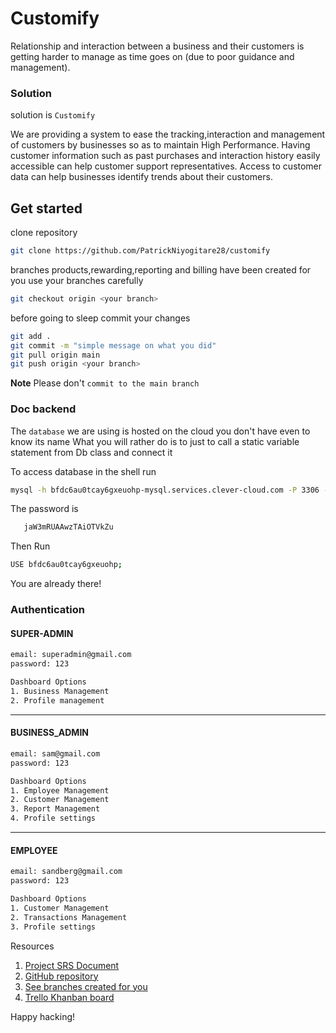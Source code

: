 # Customify
Relationship and interaction between a business and their customers is getting harder to manage as time goes on (due to poor guidance and management).

### Solution
solution is `Customify`

We are providing a system to ease the tracking,interaction and management of customers by businesses so as to maintain High Performance.
Having customer information such as past purchases and interaction history easily accessible can help customer support representatives.
Access to customer data can help businesses identify trends about their customers.

## Get started

clone repository

```bash
git clone https://github.com/PatrickNiyogitare28/customify

```
branches products,rewarding,reporting and billing have been created for you
use your branches carefully 
```bash
git checkout origin <your branch>
```
before going to sleep commit your changes
```bash
git add .
git commit -m "simple message on what you did"
git pull origin main
git push origin <your branch>
```

**Note** Please don't `commit to the main branch`

### Doc backend

The `database` we are using is hosted on the cloud you don't have even to know its  name
What you will rather do is to just to call a static variable  statement from Db class and connect it


To access database in the shell run


```bash
mysql -h bfdc6au0tcay6gxeuohp-mysql.services.clever-cloud.com -P 3306 -u uqq6c1ewt1hkbzwd -p bfdc6au0tcay6gxeuohp
```



The password is 
```bash
   jaW3mRUAAwzTAiOTVkZu
```

Then Run

```bash
USE bfdc6au0tcay6gxeuohp;
```


You are already there!

### Authentication

#### SUPER-ADMIN
```bash
email: superadmin@gmail.com
password: 123

Dashboard Options
1. Business Management
2. Profile management
```
--------------------------------------------------------------------------------------
#### BUSINESS_ADMIN
```bash
email: sam@gmail.com 
password: 123

Dashboard Options
1. Employee Management
2. Customer Management
3. Report Management
4. Profile settings
```
--------------------------------------------------------------------------------------
#### EMPLOYEE
```bash
email: sandberg@gmail.com
password: 123

Dashboard Options
1. Customer Management
2. Transactions Management
3. Profile settings
```

Resources

1. [Project SRS Document](https://docs.google.com/document/d/1QQb2NpTqJYs0DBmqgORl_rMlQrSiHjMEPdxY3kaue-8/edit#)
2. [GitHub repository](https://github.com/PatrickNiyogitare28/customify)
3. [See branches created for you](https://github.com/PatrickNiyogitare28/customify/branches)
4. [Trello Khanban board](https://trello.com/b/CfQDY64n/customfy)

Happy hacking!
